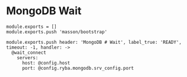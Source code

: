 
# MongoDB Wait

    module.exports = []
    module.exports.push 'masson/bootstrap'

    module.exports.push header: 'MongoDB # Wait', label_true: 'READY', timeout: -1, handler: ->
      @wait_connect
        servers:
          host: @config.host
          port: @config.ryba.mongodb.srv_config.port
